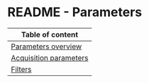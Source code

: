 # README - Parameters

| Table of content|
|-|
| [Parameters overview](https://github.com/Costellos/Ifm-documentation-test/tree/master/documentation/Parameters/parameters.md)|
| [Acquisition parameters](https://github.com/Costellos/Ifm-documentation-test/tree/master/documentation/Parameters/AcquisitionSettings/README.md)|
| [Filters](https://github.com/Costellos/Ifm-documentation-test/tree/master/documentation/Parameters/Filters/README.md)|